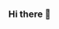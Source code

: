 ### Hi there 👋

<!--
**data-product-studio/data-product-studio** is a ✨ _special_ ✨ repository because its `README.md` (this file) appears on your GitHub profile.

Clarkston's Data Product Studio is an Apache 2, open-source license collaboration tool that walks teams through a simple process to create data products.


-->
